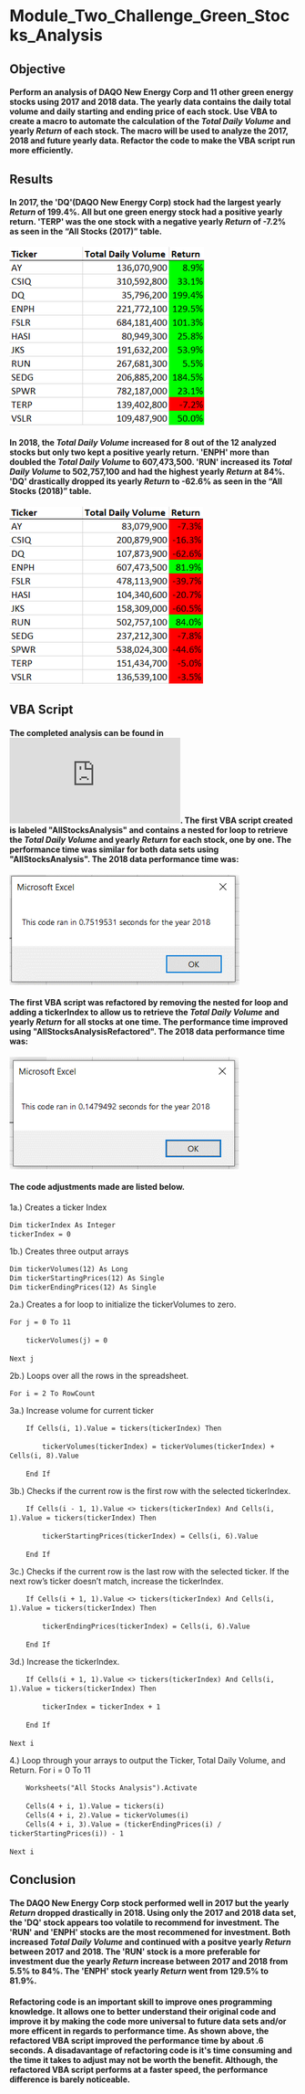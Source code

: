 # Module_Two_Challenge_Green_Stocks_Analysis

## Objective

#### Perform an analysis of DAQO New Energy Corp and 11 other green energy stocks using 2017 and 2018 data.  The yearly data contains the daily total volume and daily starting and ending price of each stock.  Use VBA to create a macro to automate the calculation of the _Total Daily Volume_ and yearly _Return_ of each stock.  The macro will be used to analyze the 2017, 2018 and future yearly data. Refactor the code to make the VBA script run more efficiently.

## Results

#### In 2017, the 'DQ'(DAQO New Energy Corp) stock had the largest yearly _Return_ of 199.4%.  All but one green energy stock had a positive yearly return.  'TERP' was the one stock with a negative yearly _Return_ of -7.2% as seen in the “All Stocks (2017)” table.
![2017%20Stock%20Analysis%20Table](https://github.com/LLeyva-bot/Module_Two_Challenge/blob/main/Resources/2017%20Stock%20Analysis%20Table.PNG)
#### In 2018, the _Total Daily Volume_ increased for 8 out of the 12 analyzed stocks but only two kept a positive yearly return.  'ENPH' more than doubled the _Total Daily Volume_ to 607,473,500.  'RUN' increased its _Total Daily Volume_ to 502,757,100 and had the highest yearly _Return_ at 84%.  'DQ' drastically dropped its yearly _Return_ to -62.6% as seen in the “All Stocks (2018)” table.
![2018%20Stock%20Analysis%20Table](https://github.com/LLeyva-bot/Module_Two_Challenge/blob/main/Resources/2018%20Stock%20Analysis%20Table.PNG)

## VBA Script

#### The completed analysis can be found in ![VBA_Challenge.xlsm](https://github.com/LLeyva-bot/Module_Two_Challenge/blob/main/VBA_Challenge.xlsm). The first VBA script created is labeled "AllStocksAnalysis" and contains a nested for loop to retrieve the _Total Daily Volume_ and yearly _Return_ for each stock, one by one.  The performance time was similar for both data sets using "AllStocksAnalysis".  The 2018 data performance time was: 
![VBA_Challenge_2018.png](https://github.com/LLeyva-bot/Module_Two_Challenge/blob/main/Resources/VBA_Challenge_2018.png)
####  The first VBA script was refactored by removing the nested for loop and adding a tickerIndex to allow us to retrieve the _Total Daily Volume_ and yearly _Return_ for all stocks at one time.  The performance time improved using "AllStocksAnalysisRefactored". The 2018 data performance time was:
![BA_Challenge_2018(Refactored).png](https://github.com/LLeyva-bot/Module_Two_Challenge/blob/main/Resources/VBA_Challenge_2018(Refactored).png)
#### The code adjustments made are listed below.
1a.) Creates a ticker Index

    Dim tickerIndex As Integer
    tickerIndex = 0

1b.) Creates three output arrays

    Dim tickerVolumes(12) As Long
    Dim tickerStartingPrices(12) As Single
    Dim tickerEndingPrices(12) As Single
    
2a.) Creates a for loop to initialize the tickerVolumes to zero.

    For j = 0 To 11
    
        tickerVolumes(j) = 0
        
    Next j
        
2b.) Loops over all the rows in the spreadsheet.

    For i = 2 To RowCount
    
3a.) Increase volume for current ticker

        If Cells(i, 1).Value = tickers(tickerIndex) Then
        
            tickerVolumes(tickerIndex) = tickerVolumes(tickerIndex) + Cells(i, 8).Value
        
        End If
        
3b.) Checks if the current row is the first row with the selected tickerIndex.
        
        If Cells(i - 1, 1).Value <> tickers(tickerIndex) And Cells(i, 1).Value = tickers(tickerIndex) Then
        
            tickerStartingPrices(tickerIndex) = Cells(i, 6).Value
               
        End If
        
3c.) Checks if the current row is the last row with the selected ticker.  If the next row’s ticker doesn’t match, increase the tickerIndex.
        
        If Cells(i + 1, 1).Value <> tickers(tickerIndex) And Cells(i, 1).Value = tickers(tickerIndex) Then
        
            tickerEndingPrices(tickerIndex) = Cells(i, 6).Value
            
        End If
        
3d.) Increase the tickerIndex.
 
        If Cells(i + 1, 1).Value <> tickers(tickerIndex) And Cells(i, 1).Value = tickers(tickerIndex) Then
        
            tickerIndex = tickerIndex + 1
            
        End If
    
    Next i
    
4.) Loop through your arrays to output the Ticker, Total Daily Volume, and Return.
    For i = 0 To 11
        
        Worksheets("All Stocks Analysis").Activate
        
        Cells(4 + i, 1).Value = tickers(i)
        Cells(4 + i, 2).Value = tickerVolumes(i)
        Cells(4 + i, 3).Value = (tickerEndingPrices(i) / tickerStartingPrices(i)) - 1
        
    Next i
    
 ## Conclusion
    
 ####  The DAQO New Energy Corp stock performed well in 2017 but the yearly _Return_ dropped drastically in 2018.  Using only the 2017 and 2018 data set, the 'DQ' stock appears too volatile to recommend for investment. The 'RUN' and 'ENPH' stocks are the most recommened for investment.  Both increased _Total Daily Volume_ and continued with a positve yearly _Return_ between 2017 and 2018. The 'RUN' stock is a more preferable for investment due the yearly _Return_ increase between 2017 and 2018 from 5.5% to 84%.  The 'ENPH' stock yearly _Return_ went from 129.5% to 81.9%.
 #### Refactoring code is an important skill to improve ones programming knowledge.  It allows one to better understand their original code and improve it by making the code more universal to future data sets and/or more efficent in regards to performance time.  As shown above, the refactored VBA script improved the performance time by about .6 seconds. A disadavantage of refactoring code is it's time consuming and the time it takes to adjust may not be worth the benefit.  Although, the refactored VBA script performs at a faster speed, the performance difference is barely noticeable. 
